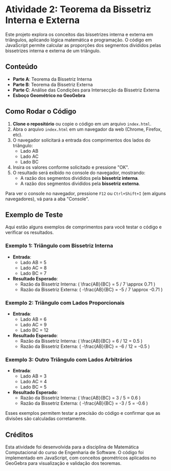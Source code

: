 # Atividade 2: Teorema da Bissetriz Interna e Externa

Este projeto explora os conceitos das bissetrizes interna e externa em triângulos, aplicando lógica matemática e programação. O código em JavaScript permite calcular as proporções dos segmentos divididos pelas bissetrizes interna e externa de um triângulo.

## Conteúdo

- **Parte A**: Teorema da Bissetriz Interna
- **Parte B**: Teorema da Bissetriz Externa
- **Parte C**: Análise das Condições para Intersecção da Bissetriz Externa
- **Esboço Geométrico no GeoGebra**

## Como Rodar o Código

1. **Clone o repositório** ou copie o código em um arquivo `index.html`.
2. Abra o arquivo `index.html` em um navegador da web (Chrome, Firefox, etc).
3. O navegador solicitará a entrada dos comprimentos dos lados do triângulo:
   - Lado AB
   - Lado AC
   - Lado BC
4. Insira os valores conforme solicitado e pressione "OK".
5. O resultado será exibido no console do navegador, mostrando:
   - A razão dos segmentos divididos pela **bissetriz interna**.
   - A razão dos segmentos divididos pela **bissetriz externa**.

Para ver o console no navegador, pressione `F12` ou `Ctrl+Shift+I` (em alguns navegadores), vá para a aba "Console".

## Exemplo de Teste

Aqui estão alguns exemplos de comprimentos para você testar o código e verificar os resultados.

### Exemplo 1: Triângulo com Bissetriz Interna

- **Entrada**:
  - Lado AB = 5
  - Lado AC = 8
  - Lado BC = 7
- **Resultado Esperado**:
  - Razão da Bissetriz Interna: \( \frac{AB}{BC} = 5 / 7 \approx 0.71 \)
  - Razão da Bissetriz Externa: \( -\frac{AB}{BC} = -5 / 7 \approx -0.71 \)

### Exemplo 2: Triângulo com Lados Proporcionais

- **Entrada**:
  - Lado AB = 6
  - Lado AC = 9
  - Lado BC = 12
- **Resultado Esperado**:
  - Razão da Bissetriz Interna: \( \frac{AB}{BC} = 6 / 12 = 0.5 \)
  - Razão da Bissetriz Externa: \( -\frac{AB}{BC} = -6 / 12 = -0.5 \)

### Exemplo 3: Outro Triângulo com Lados Arbitrários

- **Entrada**:
  - Lado AB = 3
  - Lado AC = 4
  - Lado BC = 5
- **Resultado Esperado**:
  - Razão da Bissetriz Interna: \( \frac{AB}{BC} = 3 / 5 = 0.6 \)
  - Razão da Bissetriz Externa: \( -\frac{AB}{BC} = -3 / 5 = -0.6 \)

Esses exemplos permitem testar a precisão do código e confirmar que as divisões são calculadas corretamente.

## Créditos

Esta atividade foi desenvolvida para a disciplina de Matemática Computacional do curso de Engenharia de Software. O código foi implementado em JavaScript, com conceitos geométricos aplicados no GeoGebra para visualização e validação dos teoremas.
